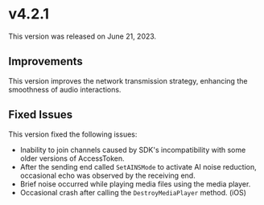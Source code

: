 # v4.2.1

This version was released on June 21, 2023.

## Improvements

This version improves the network transmission strategy, enhancing the smoothness of audio interactions.

## Fixed Issues

This version fixed the following issues:

- Inability to join channels caused by SDK's incompatibility with some older versions of AccessToken.
- After the sending end called `SetAINSMode` to activate AI noise reduction, occasional echo was observed by the receiving end.
- Brief noise occurred while playing media files using the media player.
- Occasional crash after calling the `DestroyMediaPlayer` method. (iOS)


